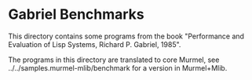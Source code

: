 # Gabriel Benchmarks

This directory contains some programs from the book
"Performance and Evaluation of Lisp Systems, Richard P. Gabriel, 1985".

The programs in this directory are translated to core Murmel,
see ../../samples.murmel-mlib/benchmark for a version in Murmel+Mlib.
